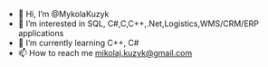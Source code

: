 - 👋 Hi, I’m @MykolaKuzyk
- 👀 I’m interested in SQL, C#,C,C++,.Net,Logistics,WMS/CRM/ERP applications
- 🌱 I’m currently learning C++, C#
- 📫 How to reach me mikolaj.kuzyk@gmail.com

<!---
MykolaKuzyk/MykolaKuzyk is a ✨ special ✨ repository because its `README.md` (this file) appears on your GitHub profile.
You can click the Preview link to take a look at your changes.
--->
